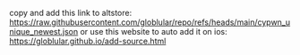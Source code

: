 copy and add this link to altstore: 
https://raw.githubusercontent.com/globlular/repo/refs/heads/main/cypwn_unique_newest.json
or use this website to auto add it on ios:
https://globlular.github.io/add-source.html
